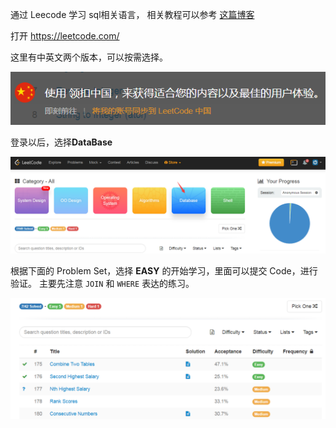 
通过 Leecode 学习 sql相关语言， 相关教程可以参考
[这篇博客](https://jiaxiangli.netlify.com/2017/12/04/r-impala/)

打开 <https://leetcode.com/>

这里有中英文两个版本，可以按需选择。

![](pic/leecode_china.png)

登录以后，选择**DataBase**

![](pic/where_db.png)

根据下面的 Problem Set，选择 **EASY** 的开始学习，里面可以提交 Code，进行验证。 主要先注意 `JOIN` 和
`WHERE` 表达的练习。

![](pic/problem_set.png)
